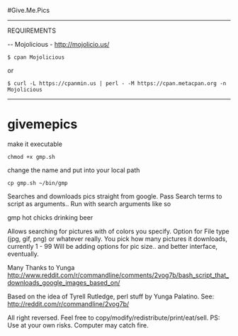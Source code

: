#Give.Me.Pics

---------------------
REQUIREMENTS

-- Mojolicious - http://mojolicio.us/

    $ cpan Mojolicious
or

    $ curl -L https://cpanmin.us | perl - -M https://cpan.metacpan.org -n Mojolicious

-----------------------

# givemepics

make it executable

    chmod +x gmp.sh

change the name and put into your local path

    cp gmp.sh ~/bin/gmp


Searches and downloads pics straight from google.
Pass Search terms to script as arguments..
Run with search arguments like so 

gmp hot chicks drinking beer

Allows searching for pictures with of colors you specify.
Option for File type (jpg, gif, png) or whatever really.
You pick how many pictures it downloads, currently 1 - 99
Will be adding options for pic size.. and better interface, eventually.


Many Thanks to Yunga
http://www.reddit.com/r/commandline/comments/2vog7b/bash_script_that_downloads_google_images_based_on/

 Based on the idea of Tyrell Rutledge, perl stuff by Yunga Palatino.
    See: http://reddit.com/r/commandline/2vog7b/

  All right reversed. Feel free to copy/modify/redistribute/print/eat/sell.
  PS: Use at your own risks. Computer may catch fire.
